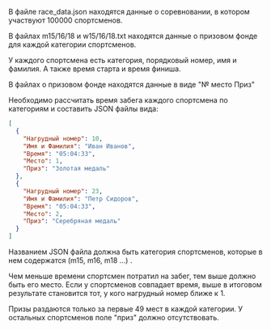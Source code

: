 В файле race_data.json находятся данные о соревновании, в котором участвуют 100000 спортсменов.

В файлах m15/16/18 и w15/16/18.txt находятся данные о призовом фонде для каждой категории спортсменов.

У каждого спортсмена есть категория, порядковый номер, имя и фамилия. А также время старта и время финиша.

В файлах о призовом фонде находятся данные в виде "№ место Приз"

 Необходимо рассчитать время забега каждого спортсмена по категориям и составить JSON файлы вида:
``` json
[
  {
    "Нагрудный номер": 10,
    "Имя и Фамилия": "Иван Иванов",
    "Время": "05:04:33",
    "Место": 1,
    "Приз": "Золотая медаль"
  },
  {
    "Нагрудный номер": 23,
    "Имя и Фамилия": "Петр Сидоров",
    "Время": "05:04:33",
    "Место": 2,
    "Приз": "Серебряная медаль"
  }
]
```
 Названием JSON файла должна быть категория спортсменов, которые в нем содержатся (m15, m16, m18 ...) .

Чем меньше времени спортсмен потратил на забег, тем выше должно быть его место. Если у спортсменов совпадает время, выше в итоговом результате становится тот, у кого нагрудный номер ближе к 1.

Призы раздаются только за первые 49 мест в каждой категории. У остальных спортсменов поле "приз" должно отсутствовать.

